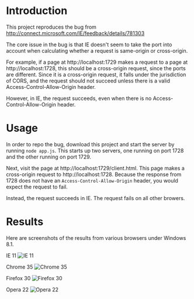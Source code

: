 # Introduction

This project reproduces the bug from http://connect.microsoft.com/IE/feedback/details/781303

The core issue in the bug is that IE doesn't seem to take the port into account when calculating whether a request is same-origin or cross-origin.

For example, if a page at http://localhost:1729 makes a request to a page at http://localhost:1728, this should be a cross-origin request, since the ports are different. Since it is a cross-origin request, it falls under the jurisdiction of CORS, and the request should not succeed unless there is a valid Access-Control-Allow-Origin header.

However, in IE, the request succeeds, even when there is no Access-Control-Allow-Origin header.

# Usage

In order to repo the bug, download this project and start the server by running `node app.js`. This starts up two servers, one running on port 1728 and the other running on port 1729.

Next, visit the page at http://localhost:1729/client.html. This page makes a cross-origin request to http://localhost:1728. Because the response from 1728 does not have an `Access-Control-Allow-Origin` header, you would expect the request to fail.

Instead, the request succeeds in IE. The request fails on all other browers.

# Results

Here are screenshots of the results from various browsers under Windows 8.1.

IE 11
![IE 11](http://i.imgur.com/S9wJLIg.png)

Chrome 35
![Chrome 35](http://i.imgur.com/5WiLMn1.png)

Firefox 30
![Firefox 30](http://i.imgur.com/KFIJn9K.png)

Opera 22
![Opera 22](http://i.imgur.com/NJGbyFy.png)
